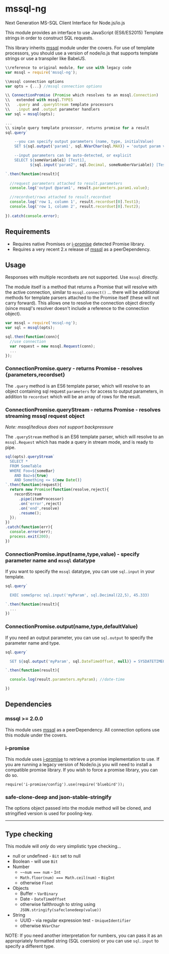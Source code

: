 # mssql-ng

Next Generation MS-SQL Client Interface for Node.js/io.js

This module provides an interface to use JavaScript (ES6/ES2015) Template strings in order to construct SQL requests. 

This library inherits [mssql](https://www.npmjs.com/package/mssql)  module under the covers.  For use of template processors, you should use a version of node/io.js that supports template strings or use a transpiler like BabelJS.


```js
\\reference to original module, for use with legacy code
var mssql = require('mssql-ng');

\\mssql connection options
var opts = {...} //mssql connection options

\\ ConnectionPromise (Promise which resolves to an mssql.Connection)
\\   extended with mssql.TYPES
\\   .query and .queryStream template processors
\\   .input and .output parameter handlers
var sql = mssql(opts);

...
\\ simple query template processor, returns promise for a result
sql.query`

    --you can specify output parameters (name, type, initialValue) 
    SET ${sql.output('param1', sql.NVarChar(sql.MAX)} = 'output param value'

    --input parameters can be auto-detected, or explicit
    SELECT ${someVariable1} [Test1],
           ${sql.input('param2', sql.Decimal, someNumberVariable)} [Test2]

`.then(function(result){
  
  //request parameters attached to result.parameters
  console.log('output @param1', result.parameters.param1.value);

  //recordset/rows attached to result.recordset
  console.log('row 1, column 1', result.recordset[0].Test1); 
  console.log('row 1, column 2', result.recordset[0].Test2);
 
}).catch(console.error);
```


## Requirements

* Requires native Promises or [i-promise](https://www.npmjs.com/package/i-promise) detected Promise library.
* Requires a very recent 2.x release of [mssql](https://www.npmjs.com/package/mssql) as a peerDependency.


## Usage

Responses with multiple recordsets are not supported.  Use `mssql` directly.

The module itself is a method that returns a Promise that will resolve with the active connection, similar to `mssql.connect()` ... there will be additional methods for template parsers attached to the Promise itself (these will not carry forward).  This allows one to resolve the connection object directly (since mssql's resolver doesn't include a reference to the connection object).

```js
var mssql = require('mssql-ng');
var sql = mssql(opts);

sql.then(function(conn){
  //use connection
  var request = new mssql.Request(conn);
  ...
});
```


### ConnectionPromise.query - returns Promise - resolves {parameters,recordset}

The `.query` method is an ES6 template parser, which will resolve to an object containing sql request `parameters` for access to output parameters, in addition to `recordset` which will be an array of rows for the result.


### ConnectionPromise.queryStream - returns Promise - resolves streaming mssql request object

*Note: mssql/tedious does not support backpressure*

The `.queryStream` method is an ES6 template parser, which will resolve to an `mssql.Request` which has made a query in stream mode, and is ready to pipe. 

```js
sql(opts).queryStream`
  SELECT *
  FROM SomeTable
  WHERE Foo=${someBar}
    AND Baz=${true}
    AND Something <= ${new Date()}
`.then(function(request){
  return new Promise(function(resolve,reject){
    recordStream
      .pipe(itemProcessor)
      .on('error',reject)
      .on('end',resolve)
      .resume();
  });
})
.catch(function(err){
  console.error(err);
  process.exit(200);
})
```

### ConnectionPromise.input(name,type,value) - specify parameter name and `mssql` datatype

If you want to specify the `mssql` datatype, you can use `sql.input` in your template.

```js
sql.query`

  EXEC someSproc sql.input('myParam', sql.Decimal(22,5), 45.333)

`.then(function(result){
  ...
})
```

### ConnectionPromise.output(name,type,defaultValue)

If you need an output parameter, you can use `sql.output` to specify the parameter name and type.

```js
sql.query`

  SET ${sql.output('myParam', sql.DateTimeOffset, null)} = SYSDATETIMEOFFSET()

`.then(function(result){

  console.log(result.parameters.myParam); //date-time

})
```


## Dependencies


### mssql >= 2.0.0

This module uses [mssql](https://www.npmjs.com/package/mssql) as a peerDependency.  All connection options use this module under the covers.


### i-promise

This module uses [i-promise](https://www.npmjs.com/package/i-promise) to retrieve a promise implementation to use.  If you are running a legacy version of Node/io.js you will need to install a compatible promise library.  If you wish to force a promise library, you can do so.

```
require('i-promise/config').use(require('bluebird'));
```

### safe-clone-deep and json-stable-stringify

The options object passed into the module method will be cloned, and stringified version is used for pooling-key.

-----


## Type checking

This module will *only* do very simplistic type checking...

* null or undefined - `Bit` set to null
* Boolean - will use `Bit`
* Number
  * `~~num === num` - `Int`
  * `Math.floor(num) === Math.ceil(num)` - `BigInt`
  * otherwise `Float`
* Objects
  * Buffer - `VarBinary`
  * Date - `DateTimeOffset`
  * otherwise fallthrough to string using `JSON.stringify(safeclonedeep(value))`
* String
  * UUID - via regular expression test - `UniqueIdentifier`
  * otherwise `NVarChar`

NOTE: If you need another interpretation for numbers, you can pass it as an appropriately formatted string (SQL coersion) or you can use `sql.input` to specify a different type.

